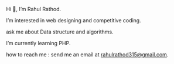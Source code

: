 
Hi 👋, I’m Rahul Rathod.

I’m interested in web designing and competitive coding.

ask me about Data structure and algorithms.

I’m currently learning PHP.

how to reach me : send me an email at rahulrathod315@gmail.com.
